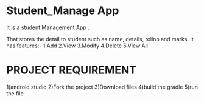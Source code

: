 # Student_Manage App                                                                                                                                                               
It is a student Management App .

That stores the detail to student such as name, details, rollno and marks.
It has features:-
1.Add
2.View 
3.Modify 
4.Delete
5.View All

# PROJECT REQUIREMENT

1)android studio
2)Fork the project
3)Download files 
4)build the gradle
5)run the file
